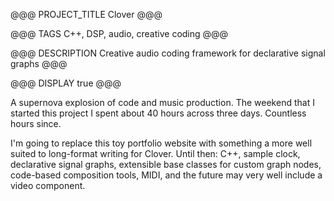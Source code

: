 @@@ PROJECT_TITLE
Clover
@@@

@@@ TAGS
C++, DSP, audio, creative coding
@@@

@@@ DESCRIPTION
Creative audio coding framework for declarative signal graphs
@@@

@@@ DISPLAY
true
@@@

A supernova explosion of code and music production. The weekend that I started this project I spent about 40 hours across three days. Countless hours since.

I'm going to replace this toy portfolio website with something a more well suited to long-format writing for Clover. Until then: C++, sample clock, declarative signal graphs, extensible base classes for custom graph nodes, code-based composition tools, MIDI, and the future may very well include a video component.

